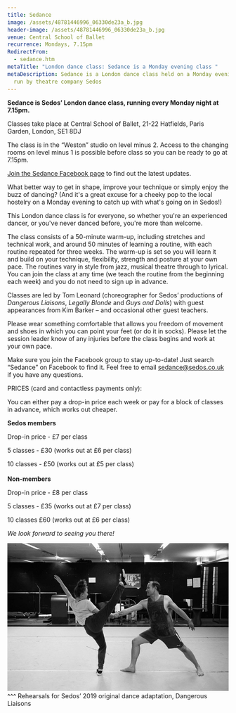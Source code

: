 ```yaml
---
title: Sedance
image: /assets/48781446996_06330de23a_b.jpg
header-image: /assets/48781446996_06330de23a_b.jpg
venue: Central School of Ballet
recurrence: Mondays, 7.15pm
RedirectFrom:
  - sedance.htm
metaTitle: "London dance class: Sedance is a Monday evening class "
metaDescription: Sedance is a London dance class held on a Monday evening and
  run by theatre company Sedos
---
```

**Sedance is Sedos’ London dance class, running every Monday night at 7.15pm.**

Classes take place at Central School of Ballet, 21-22 Hatfields, Paris Garden, London, SE1 8DJ

The class is in the “Weston” studio on level minus 2. Access to the changing rooms on level minus 1 is possible before class so you can be ready to go at 7.15pm.

[Join the Sedance Facebook page](https://www.facebook.com/groups/328763023951811/) to find out the latest updates.

What better way to get in shape, improve your technique or simply enjoy the buzz of dancing? (And it's a great excuse for a cheeky pop to the local hostelry on a Monday evening to catch up with what's going on in Sedos!)

This London dance class is for everyone, so whether you're an experienced dancer, or you've never danced before, you're more than welcome.

The class consists of a 50-minute warm-up, including stretches and technical work, and around 50 minutes of learning a routine, with each routine repeated for three weeks. The warm-up is set so you will learn it and build on your technique, flexibility, strength and posture at your own pace. The routines vary in style from jazz, musical theatre through to lyrical. You can join the class at any time (we teach the routine from the beginning each week) and you do not need to sign up in advance.

Classes are led by Tom Leonard (choreographer for Sedos’ productions of *Dangerous Liaisons*, *Legally Blonde* and *Guys and Dolls*) with guest appearances from Kim Barker – and occasional other guest teachers.

Please wear something comfortable that allows you freedom of movement and shoes in which you can point your feet (or do it in socks). Please let the session leader know of any injuries before the class begins and work at your own pace.

Make sure you join the Facebook group to stay up-to-date! Just search “Sedance” on Facebook to find it. Feel free to email sedance@sedos.co.uk if you have any questions.

PRICES (card and contactless payments only):

You can either pay a drop-in price each week or pay for a block of classes in advance, which works out cheaper.

**Sedos members**

Drop-in price - £7 per class

5 classes - £30 (works out at £6 per class)

10 classes - £50 (works out at £5 per class)\
\
**Non-members**

Drop-in price - £8 per class

5 classes - £35 (works out at £7 per class)

10 classes £60 (works out at £6 per class)

*We look forward to seeing you there!*

<div class="video-responsive"><?# YouTube DZ8jODIK7_0 /?></div>

![Rehearsals for Sedos’ 2019 original dance adaptation, Dangerous Liaisons, which featured many regulars from Sedance, Sedos’ London dance class](/assets/48781085673_2a459c1bb7_c.jpg)
^^^ Rehearsals for Sedos’ 2019 original dance adaptation, Dangerous Liaisons
